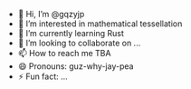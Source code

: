 - 👋 Hi, I’m @gqzyjp
- 👀 I’m interested in mathematical tessellation
- 🌱 I’m currently learning Rust
- 💞️ I’m looking to collaborate on ...
- 📫 How to reach me TBA
- 😄 Pronouns: guz-why-jay-pea
- ⚡ Fun fact: ...

<!---
gqzyjp/gqzyjp is a ✨ special ✨ repository because its `README.md` (this file) appears on your GitHub profile.
You can click the Preview link to take a look at your changes.
--->
